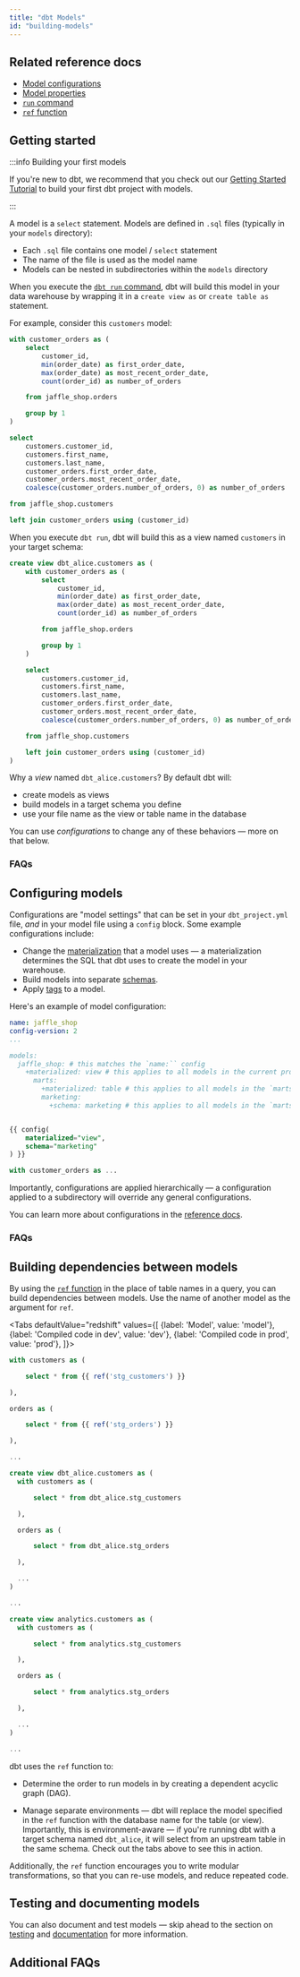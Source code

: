 ```yaml
---
title: "dbt Models"
id: "building-models"
---
```


## Related reference docs
* [Model configurations](model-configs)
* [Model properties](model-properties)
* [`run` command](run)
* [`ref` function](ref)

## Getting started

:::info Building your first models

If you're new to dbt, we recommend that you check out our [Getting Started Tutorial](tutorial/1-setting-up.md) to build your first dbt project with models.

:::

A model is a `select` statement. Models are defined in `.sql` files (typically in your `models` directory):
- Each `.sql` file contains one model / `select` statement
- The name of the file is used as the model name
- Models can be nested in subdirectories within the `models` directory

When you execute the [`dbt run` command](run), dbt will build this model in your data warehouse by wrapping it in a `create view as` or `create table as` statement.

For example, consider this `customers` model:

<File name='models/customers.sql'>

```sql
with customer_orders as (
    select
        customer_id,
        min(order_date) as first_order_date,
        max(order_date) as most_recent_order_date,
        count(order_id) as number_of_orders

    from jaffle_shop.orders

    group by 1
)

select
    customers.customer_id,
    customers.first_name,
    customers.last_name,
    customer_orders.first_order_date,
    customer_orders.most_recent_order_date,
    coalesce(customer_orders.number_of_orders, 0) as number_of_orders

from jaffle_shop.customers

left join customer_orders using (customer_id)
```

</File>

When you execute `dbt run`, dbt will build this as a view named `customers` in your target schema:

```sql
create view dbt_alice.customers as (
    with customer_orders as (
        select
            customer_id,
            min(order_date) as first_order_date,
            max(order_date) as most_recent_order_date,
            count(order_id) as number_of_orders

        from jaffle_shop.orders

        group by 1
    )

    select
        customers.customer_id,
        customers.first_name,
        customers.last_name,
        customer_orders.first_order_date,
        customer_orders.most_recent_order_date,
        coalesce(customer_orders.number_of_orders, 0) as number_of_orders

    from jaffle_shop.customers

    left join customer_orders using (customer_id)
)
```

Why a _view_ named `dbt_alice.customers`? By default dbt will:
* create models as views
* build models in a target schema you define
* use your file name as the view or table name in the database

You can use _configurations_ to change any of these behaviors — more on that below.

### FAQs
<FAQ src="checking-logs" />
<FAQ src="create-a-schema" />
<FAQ src="run-downtime" />
<FAQ src="sql-errors" />
<FAQ src="sql-dialect" />

## Configuring models
Configurations are "model settings"  that can be set in your `dbt_project.yml` file, _and_ in your model file using a `config` block. Some example configurations include:
* Change the [materialization](materializations) that a model uses — a materialization determines the SQL that dbt uses to create the model in your warehouse.
* Build models into separate [schemas](using-custom-schemas).
* Apply [tags](resource-configs/tags) to a model.

Here's an example of model configuration:

<File name='dbt_project.yml'>

```yaml
name: jaffle_shop
config-version: 2
...

models:
  jaffle_shop: # this matches the `name:`` config
    +materialized: view # this applies to all models in the current project
      marts:
        +materialized: table # this applies to all models in the `marts/` directory
        marketing:
          +schema: marketing # this applies to all models in the `marts/marketing/`` directory

```

</File>


<File name='models/customers.sql'>

```sql

{{ config(
    materialized="view",
    schema="marketing"
) }}

with customer_orders as ...

```

</File>

Importantly, configurations are applied hierarchically — a configuration applied to a subdirectory will override any general configurations.

You can learn more about configurations in the [reference docs](model-configs).

### FAQs
<FAQ src="available-materializations" />
<FAQ src="available-configurations" />


## Building dependencies between models
By using the [`ref` function](ref) in the place of table names in a query, you can build dependencies between models. Use the name of another model as the argument for `ref`.

<Tabs
  defaultValue="redshift"
  values={[
    {label: 'Model', value: 'model'},
    {label: 'Compiled code in dev', value: 'dev'},
    {label: 'Compiled code in prod', value: 'prod'},
  ]}>
  <TabItem value="model">


  <File name='models/customers.sql'>

  ```sql
  with customers as (

      select * from {{ ref('stg_customers') }}

  ),

  orders as (

      select * from {{ ref('stg_orders') }}

  ),

  ...

  ```

  </File>


  </TabItem>

  <TabItem value="dev">

```sql
create view dbt_alice.customers as (
  with customers as (

      select * from dbt_alice.stg_customers

  ),

  orders as (

      select * from dbt_alice.stg_orders

  ),

  ...
)

...

```


  </TabItem>

  <TabItem value="prod">

```sql
create view analytics.customers as (
  with customers as (

      select * from analytics.stg_customers

  ),

  orders as (

      select * from analytics.stg_orders

  ),

  ...
)

...

  ```

  </TabItem>
</Tabs>


dbt uses the `ref` function to:
* Determine the order to run models in by creating a dependent acyclic graph (DAG).
<Lightbox src="/img/dbt-dag.png" title="The DAG for our dbt project" />

* Manage separate environments — dbt will replace the model specified in the `ref` function with the database name for the table (or view). Importantly, this is environment-aware — if you're running dbt with a target schema named `dbt_alice`, it will select from an upstream table in the same schema. Check out the tabs above to see this in action.

Additionally, the `ref` function encourages you to write modular transformations, so that you can re-use models, and reduce repeated code.

## Testing and documenting models
You can also document and test models — skip ahead to the section on [testing](building-a-dbt-project/tests) and [documentation](documentation) for more information.


## Additional FAQs
<FAQ src="example-projects" alt_header="Are there any example dbt models?" />
<FAQ src="configurable-model-path" />
<FAQ src="model-custom-schemas" />
<FAQ src="unique-model-names" />
<FAQ src="removing-deleted-models" />
<FAQ src="structure-a-project" alt_header="As I create more models, how should I keep my project organized? What should I name my models?" />
<FAQ src="insert-records" />
<FAQ src="why-not-write-dml" />
<FAQ src="specifying-column-types" />
